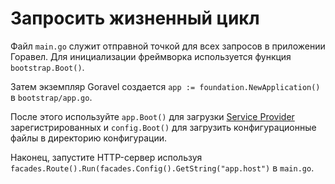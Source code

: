 # Запросить жизненный цикл

Файл `main.go` служит отправной точкой для всех запросов в приложении Горавел. Для инициализации фреймворка используется функция
`bootstrap.Boot()`.

Затем экземпляр Goravel создается `app := foundation.NewApplication()` в `bootstrap/app.go`.

После этого используйте `app.Boot()` для загрузки [Service Provider](providers) зарегистрированных и `config.Boot()` для
загрузить конфигурационные файлы в директорию конфигурации.

Наконец, запустите HTTP-сервер используя `facades.Route().Run(facades.Config().GetString("app.host")` в `main.go`.
